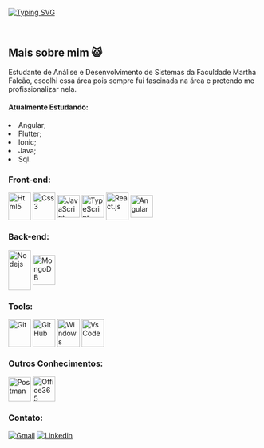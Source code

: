 
[![Typing SVG](https://readme-typing-svg.herokuapp.com/?color=8679a0&size=35&center=true&vCenter=true&width=1000&lines=Oiii!!,+Meu+Nome+é+Márcia+Carina+:%29)](https://git.io/typing-svg)

<br>
<h2>Mais sobre mim 😺 </h2>
<p>Estudante de Análise e Desenvolvimento de Sistemas da Faculdade Martha Falcão, escolhi essa área pois sempre fui fascinada na área e pretendo me profissionalizar nela.</p>
<h4>Atualmente Estudando: </h4>

 <li>Angular;</li>
 <li>Flutter;</li>
 <li>Ionic;</li>
 <li>Java;</li>
 <li>Sql.</li>

### Front-end:
<div style="display: inline_block">
  <img align="center" height="55" width="45" src="https://icongr.am/devicon/html5-original-wordmark.svg?size=49&color=0342bd" title="Html5">
  <img align="center"height="55" width="45" src="https://icongr.am/devicon/css3-original-wordmark.svg?size=49&color=df8f20" title="Css3">
  <img align="center"height="45" width="45" src="https://icongr.am/devicon/javascript-original.svg?size=49&color=0342bd" title="JavaScript">
  <img align="center"height="45" width="45" src="https://icongr.am/devicon/typescript-original.svg?size=47&color=currentColor" title="TypeScript">
  <img align="center" height="55" width="45" src="https://icongr.am/devicon/react-original-wordmark.svg?size=49&color=df8f20" title="React.js">
  <img align="center"height="45" width="45" src="https://icongr.am/devicon/angularjs-original.svg?size=128&color=currentColor" title="Angular">
 
</div>

### Back-end:
<div>
 <img align="center" height="80" width="45" src="https://icongr.am/devicon/nodejs-original.svg?size=50&color=currentColor" title="Nodejs">
 <img align="center" height="60" width="45" src="https://icongr.am/devicon/mongodb-original-wordmark.svg?size=111&color=currentColor" title="MongoDB">
 </div>

### Tools:
<div>
<img align="center" height="55" width="45" src="https://icongr.am/devicon/git-original.svg?size=61&color=currentColor" title="Git">
<img align="center" height="55" width="45" src="https://icongr.am/simple/github.svg?size=49&color=2b1c72&colored=false" title="GitHub">
<img align="center" height="55" width="45" src="https://icongr.am/devicon/windows8-original.svg?size=33&color=1955a" title="Windows">
<img align="center" height="55" width="45" src="https://icongr.am/devicon/visualstudio-plain.svg?size=33&color=1955a4" title="Vs Code">
 </div>



### Outros Conhecimentos:
<div>
   <img align="center" height="49" width="45" src="https://icongr.am/simple/postman.svg?size=43&color=df8f20&colored=false" title="Postman">
   <img align="center" height="50" width="45" src="https://icongr.am/simple/microsoftoffice.svg?size=45&color=cd6713&colored=false" title="Office365">
</div>
 
### Contato:
<div> 
  <a href = "mailto:marciacarina931@gmail.com"><img src="https://icongr.am/simple/gmail.svg?size=35&color=cd1313&colored=false" title="Gmail" target="_blank"></a>
  <a href="https://www.linkedin.com/in/marcia-carina/" target="_blank"><img src="https://icongr.am/devicon/linkedin-original.svg?size=35&color=5576aa" title="Linkedin" target="_blank"></a> 
 
</div>



